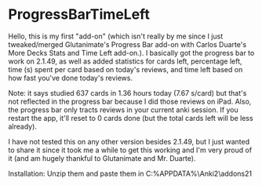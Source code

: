 # ProgressBarTimeLeft
Hello, this is my first "add-on" (which isn't really by me since I just tweaked/merged Glutanimate's Progress Bar add-on with Carlos Duarte's More Decks Stats and Time Left add-on.). I basically got the progress bar to work on 2.1.49, as well as added statistics for cards left, percentage left, time (s) spent per card based on today's reviews, and time left based on how fast you've done today's reviews.  

Note: it says studied 637 cards in 1.36 hours today (7.67 s/card) but that's not reflected in the progress bar because I did those reviews on iPad. Also, the progress bar only tracts reviews in your current anki session. If you restart the app, it'll reset to 0 cards done (but the total cards left will be less already).  

I have not tested this on any other version besides 2.1.49, but I just wanted to share it since it took me a while to get this working and I'm very proud of it (and am hugely thankful to Glutanimate and Mr. Duarte).  

Installation: Unzip them and paste them in C:\%APPDATA%\Anki2\addons21
